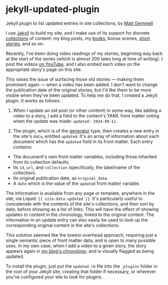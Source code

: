 # jekyll-updated-plugin

Jekyll plugin to list updated entries in site collections, by [Matt Gemmell](https://mattgemmell.scot/)

I use [Jekyll](https://jekyllrb.com) to build my site, and I make use of its support for discrete [collections](https://jekyllrb.com/docs/collections/) of content: my blog posts, my [books](https://mattgemmell.scot/books), bonus scenes, [short stories](https://mattgemmell.scot/stories), and so on.

Recently, I've been doing video readings of my stories, beginning way back at the start of the series (which is almost 200 tales long at time of writing). I post the videos [on YouTube](https://www.youtube.com/playlist?list=PLyMTWEeyiYqECkQu5TsHZQstFpSkkePyh), and I also embed each video on the appropriate story's page on this site.

This raises the issue of surfacing those old stories — making them prominent again — when a video has been added. I don't want to change the publication date of the original stories, but I'd like them to be more visible when they've been updated. To help me do that, I created a Jekyll plugin. It works as follows.

1. When I update an old post (or other content) in some way, like adding a video to a story, I add a field to the content's YAML front matter noting when the update was made: `updated: 2024-09-11`.

2. The plugin, which is of the [generator](https://jekyllrb.com/docs/plugins/generators/) type, then creates a new entry in the site's `data`, entitled `updated`. It's an array of information about each document which has the `updated` field in its front matter. Each entry contains:

- The document's own front matter variables, including those inherited from its collection defaults.
- Its `id`, `url`, and `collection` (specifically, the label/name of the collection).
- Its original publication date, as `original_date`.
- A `date` which is the value of the `updated` front matter variable.

The information is available from any page or template, anywhere in the site, via Liquid: `{{ site.data.updated }}`. It's particularly useful to concatenate with the contents of the site's collections, and then sort by date, before showing as a list of links. This will have the effect of showing updates to content in the chronology, linked to the original content. The information in an update entry can also easily be used to look up the corresponding original content in the site's collections.

This solution seemed like the lowest-overhead approach, requiring just a single semantic piece of front matter data, and is open to many possible uses. In my own case, when I add a video to a given story, the story appears again in [my blog's chronology](https://mattgemmell.scot/blog), and is visually flagged as being updated.

To install the plugin, just put the `updated.rb` file into the `_plugins` folder in the root of your Jekyll site, creating that folder if necessary, or wherever you've configured your site to look for plugins.
